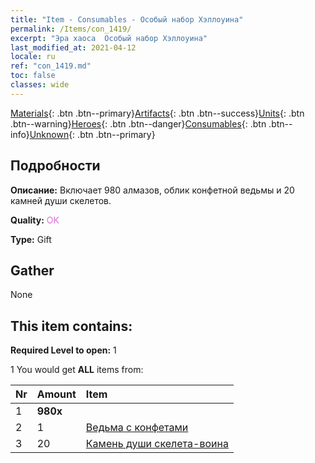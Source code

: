 ```yaml
---
title: "Item - Consumables - Особый набор Хэллоуина"
permalink: /Items/con_1419/
excerpt: "Эра хаоса  Особый набор Хэллоуина"
last_modified_at: 2021-04-12
locale: ru
ref: "con_1419.md"
toc: false
classes: wide
---
```

 [Materials](/ru/Items/){: .btn .btn--primary}[Artifacts](/ru/Items/Artifacts/){: .btn .btn--success}[Units](/ru/Items/Units/){: .btn .btn--warning}[Heroes](/ru/Items/Heroes/){: .btn .btn--danger}[Consumables](/ru/Items/Consumables/){: .btn .btn--info}[Unknown](/ru/Items/Unknown/){: .btn .btn--primary}

## Подробности
 **Описание:** Включает 980 алмазов, облик конфетной ведьмы и 20 камней души скелетов.

 **Quality:** <span style="color: #DA70D6">OK</span>

 **Type:** Gift

## Gather

  None

## This item contains:

 **Required Level to open:** 1

 1 You would get **ALL** items  from:

  | Nr | Amount |     Item    |
  |:---|:-------|:------------|
  | 1 |  **980x** | <i class="fas fa-gem"/> |  | 
  | 2 | 1 | [Ведьма с конфетами](/ru/Items/con_1053/) | 
  | 3 | 20 | [Камень души скелета-воина](/ru/Items/unt_297/) | 

